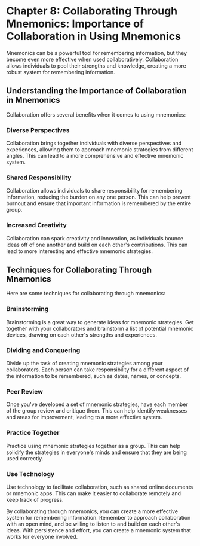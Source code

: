 Chapter 8: Collaborating Through Mnemonics: Importance of Collaboration in Using Mnemonics
==========================================================================================

Mnemonics can be a powerful tool for remembering information, but they become even more effective when used collaboratively. Collaboration allows individuals to pool their strengths and knowledge, creating a more robust system for remembering information.

Understanding the Importance of Collaboration in Mnemonics
----------------------------------------------------------

Collaboration offers several benefits when it comes to using mnemonics:

### Diverse Perspectives

Collaboration brings together individuals with diverse perspectives and experiences, allowing them to approach mnemonic strategies from different angles. This can lead to a more comprehensive and effective mnemonic system.

### Shared Responsibility

Collaboration allows individuals to share responsibility for remembering information, reducing the burden on any one person. This can help prevent burnout and ensure that important information is remembered by the entire group.

### Increased Creativity

Collaboration can spark creativity and innovation, as individuals bounce ideas off of one another and build on each other's contributions. This can lead to more interesting and effective mnemonic strategies.

Techniques for Collaborating Through Mnemonics
----------------------------------------------

Here are some techniques for collaborating through mnemonics:

### Brainstorming

Brainstorming is a great way to generate ideas for mnemonic strategies. Get together with your collaborators and brainstorm a list of potential mnemonic devices, drawing on each other's strengths and experiences.

### Dividing and Conquering

Divide up the task of creating mnemonic strategies among your collaborators. Each person can take responsibility for a different aspect of the information to be remembered, such as dates, names, or concepts.

### Peer Review

Once you've developed a set of mnemonic strategies, have each member of the group review and critique them. This can help identify weaknesses and areas for improvement, leading to a more effective system.

### Practice Together

Practice using mnemonic strategies together as a group. This can help solidify the strategies in everyone's minds and ensure that they are being used correctly.

### Use Technology

Use technology to facilitate collaboration, such as shared online documents or mnemonic apps. This can make it easier to collaborate remotely and keep track of progress.

By collaborating through mnemonics, you can create a more effective system for remembering information. Remember to approach collaboration with an open mind, and be willing to listen to and build on each other's ideas. With persistence and effort, you can create a mnemonic system that works for everyone involved.
